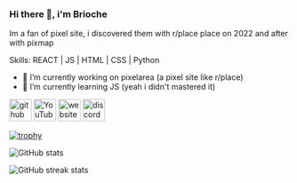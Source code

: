 ### Hi there 👋, i'm Brioche
Im a fan of pixel site, i discovered them with r/place place on 2022 and after with pixmap

Skills: REACT | JS | HTML | CSS | Python

- 🔭 I’m currently working on pixelarea (a pixel site like r/place) 
- 🌱 I’m currently learning JS (yeah i didn't mastered it) 


[<img src='https://cdn.jsdelivr.net/npm/simple-icons@3.0.1/icons/github.svg' alt='github' height='40'>](https://github.com/briocheeeee)  [<img src='https://cdn.jsdelivr.net/npm/simple-icons@3.0.1/icons/youtube.svg' alt='YouTube' height='40'>](https://www.youtube.com/channel/4bit-do)  [<img src='https://cdn.jsdelivr.net/npm/simple-icons@3.0.1/icons/icloud.svg' alt='website' height='40'>](briochee.xyz)  [<img src='https://cdn.jsdelivr.net/npm/simple-icons@3.0.1/icons/discord.svg' alt='discord' height='40'>](https://discord.com/users/1226300939816927273)  

[![trophy](https://github-profile-trophy.vercel.app/?username=briocheeeee&theme=radical)](https://github.com/ryo-ma/github-profile-trophy)

![GitHub stats](https://github-readme-stats.vercel.app/api?username=briocheeeee&show_icons=true&theme=radical)  

![GitHub streak stats](https://streak-stats.demolab.com/?user=briocheeeee&theme=radical)  

